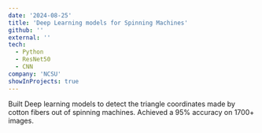 ```yaml
---
date: '2024-08-25'
title: 'Deep Learning models for Spinning Machines'
github: ''
external: ''
tech:
  - Python
  - ResNet50
  - CNN
company: 'NCSU'
showInProjects: true
---
```


Built Deep learning models to detect the triangle coordinates made by cotton fibers out of spinning machines. Achieved a 95% accuracy on 1700+ images.
